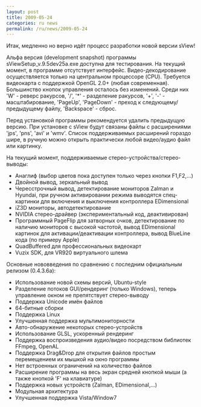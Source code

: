 ```yaml
---
layout: post
title: 2009-05-24
categories: ru news
permalink: /ru/news/2009-05-24
---
```


Итак, медленно но верно идёт процесс разработки новой версии sView!

Альфа версия (development snapshot) программы sViewSetup_v.9.5dev25a.exe доступна для тестирования.
На текущий момент, в программе отсутствует интерфейс.
Видео-декодирование осуществляется только на центральном процессоре (CPU).
Требуется видеокарта с поддержкой OpenGL 2.0+ (любая современная).
Большинство кнопок управления осталось без изменений. Среди них 'W' - реверс ракурсов, '/', '*' - разделение ракурсов, '+', '-' - масштабирование, 'PageUp', 'PageDown' - преход к следующему/предыдущему файлу, 'Backspace' - сброс.

Перед установкой программы рекомендуется удалить предыдущую версию.
При установке с sView будут связаны файлы с расширениями 'jps', 'pns', 'avi' и 'wmv'.
Список поддерживаемых расширений гораздо шире, в ручную можно открыть практически любой видео/аудио файл или картинку.

<!--break-->
На текущий момент, поддерживаемые стерео-устройства/стерео-выводы:

* Анаглиф (выбор цветов пока доступен только через кнопки F1,F2,...)
* Двойной вывод, зеркальный вывод
* Чересстрочный вывод, детектирование мониторов Zalman и Hyundai, при ручном активировании режима выводятся спец-картинки для включения и выключения контроллера EDimensional
* iZ3D мониторы, автодетектирование
* NVIDIA стерео-драйвер (экспериментальный код, деактивирован)
* Программный PageFlip для затворных очков, детектирование по наличию мониторов с высокой частотой, вывод EDimensional картинок для активации/деактивации контроллера, вывод BlueLine кода (по примеру Apple)
* QuadBuffered для профессиональных видеокарт
* Vuzix SDK, для VR920 виртуального шлема

Основные нововведения по сравнению с последним официальным релизом (0.4.3.6a):

* Использование новой схемы версий, Ubuntu-style
* Разделение потоков GUI/рендеринг (только Windows), теперь управление окном не препятствует стерео-выводу
* Поддержка Unicode имён файлов
* 64-битные сборки
* Поддержка Linux
* Улучшенная поддержка мультимониторности
* Авто-обнаружение некоторых стерео-устройств
* Использование GLSL, ускоренный рендеринг
* Поддержка воспроизведения аудио/видео посредством библиотек FFmpeg, OpenAL
* Поддержка Drag&Drop для открытия файлов простым перемещением их мышкой на окно программы
* Нет встроенных ограничений на количество файлов
* Расширение программы на весь экран средней кнопкой мыши (а также кнопкой 'F' на клавиатуре)
* Поддержка новых устройств (Zalman, EDimensional,...)
* Модульная архитектура
* Улучшенная поддержка Vista/Window7
